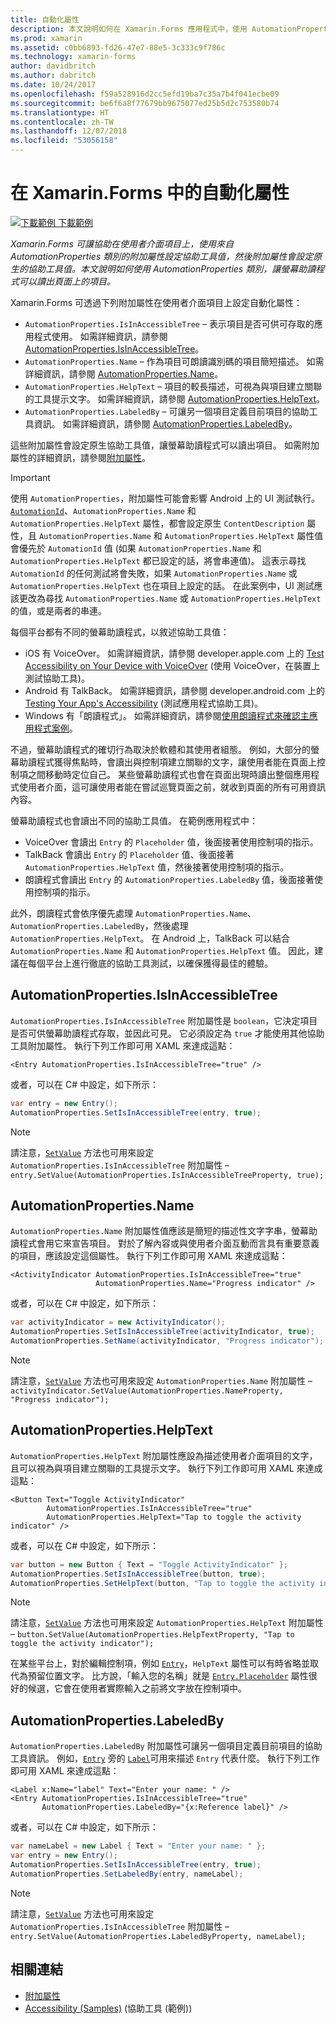 ```yaml
---
title: 自動化屬性
description: 本文說明如何在 Xamarin.Forms 應用程式中，使用 AutomationProperties 類別，讓螢幕助讀程式可以讀出頁面上的項目。
ms.prod: xamarin
ms.assetid: c0bb6893-fd26-47e7-88e5-3c333c9f786c
ms.technology: xamarin-forms
author: davidbritch
ms.author: dabritch
ms.date: 10/24/2017
ms.openlocfilehash: f59a528916d2cc5efd19ba7c35a7b4f041ecbe09
ms.sourcegitcommit: be6f6a8f77679bb9675077ed25b5d2c753580b74
ms.translationtype: HT
ms.contentlocale: zh-TW
ms.lasthandoff: 12/07/2018
ms.locfileid: "53056158"
---
```

# <a name="automation-properties-in-xamarinforms"></a>在 Xamarin.Forms 中的自動化屬性

[![下載範例](~/media/shared/download.png) 下載範例](https://developer.xamarin.com/samples/xamarin-forms/UserInterface/Accessibility/)

_Xamarin.Forms 可讓協助在使用者介面項目上，使用來自 AutomationProperties 類別的附加屬性設定協助工具值，然後附加屬性會設定原生的協助工具值。本文說明如何使用 AutomationProperties 類別，讓螢幕助讀程式可以讀出頁面上的項目。_

Xamarin.Forms 可透過下列附加屬性在使用者介面項目上設定自動化屬性：

- `AutomationProperties.IsInAccessibleTree` – 表示項目是否可供可存取的應用程式使用。 如需詳細資訊，請參閱 [AutomationProperties.IsInAccessibleTree](#isinaccessibletree)。
- `AutomationProperties.Name` – 作為項目可朗讀識別碼的項目簡短描述。 如需詳細資訊，請參閱 [AutomationProperties.Name](#name)。
- `AutomationProperties.HelpText` – 項目的較長描述，可視為與項目建立關聯的工具提示文字。 如需詳細資訊，請參閱 [AutomationProperties.HelpText](#helptext)。
- `AutomationProperties.LabeledBy` – 可讓另一個項目定義目前項目的協助工具資訊。 如需詳細資訊，請參閱 [AutomationProperties.LabeledBy](#labeledby)。

這些附加屬性會設定原生協助工具值，讓螢幕助讀程式可以讀出項目。 如需附加屬性的詳細資訊，請參閱[附加屬性](~/xamarin-forms/xaml/attached-properties.md)。

> [!IMPORTANT]
> 使用 `AutomationProperties`，附加屬性可能會影響 Android 上的 UI 測試執行。 [`AutomationId`](xref:Xamarin.Forms.Element.AutomationId)、`AutomationProperties.Name` 和 `AutomationProperties.HelpText` 屬性，都會設定原生 `ContentDescription` 屬性，且 `AutomationProperties.Name` 和 `AutomationProperties.HelpText` 屬性值會優先於 `AutomationId` 值 (如果 `AutomationProperties.Name` 和 `AutomationProperties.HelpText` 都已設定的話，將會串連值)。 這表示尋找 `AutomationId` 的任何測試將會失敗，如果 `AutomationProperties.Name` 或 `AutomationProperties.HelpText` 也在項目上設定的話。 在此案例中，UI 測試應該更改為尋找 `AutomationProperties.Name` 或 `AutomationProperties.HelpText` 的值，或是兩者的串連。

每個平台都有不同的螢幕助讀程式，以敘述協助工具值：

- iOS 有 VoiceOver。 如需詳細資訊，請參閱 developer.apple.com 上的 [Test Accessibility on Your Device with VoiceOver](https://developer.apple.com/library/content/technotes/TestingAccessibilityOfiOSApps/TestAccessibilityonYourDevicewithVoiceOver/TestAccessibilityonYourDevicewithVoiceOver.html) (使用 VoiceOver，在裝置上測試協助工具)。
- Android 有 TalkBack。 如需詳細資訊，請參閱 developer.android.com 上的 [Testing Your App's Accessibility](https://developer.android.com/training/accessibility/testing.html#talkback) (測試應用程式協助工具)。
- Windows 有「朗讀程式」。 如需詳細資訊，請參閱[使用朗讀程式來確認主應用程式案例](/windows/uwp/accessibility/accessibility-testing#verify-main-app-scenarios-by-using-narrator/)。

不過，螢幕助讀程式的確切行為取決於軟體和其使用者組態。 例如，大部分的螢幕助讀程式獲得焦點時，會讀出與控制項建立關聯的文字，讓使用者能在頁面上控制項之間移動時定位自己。 某些螢幕助讀程式也會在頁面出現時讀出整個應用程式使用者介面，這可讓使用者能在嘗試巡覽頁面之前，就收到頁面的所有可用資訊內容。

螢幕助讀程式也會讀出不同的協助工具值。 在範例應用程式中：

- VoiceOver 會讀出 `Entry` 的 `Placeholder` 值，後面接著使用控制項的指示。
- TalkBack 會讀出 `Entry` 的 `Placeholder` 值、後面接著 `AutomationProperties.HelpText` 值，然後接著使用控制項的指示。
- 朗讀程式會讀出 `Entry` 的 `AutomationProperties.LabeledBy` 值，後面接著使用控制項的指示。

此外，朗讀程式會依序優先處理 `AutomationProperties.Name`、`AutomationProperties.LabeledBy`，然後處理 `AutomationProperties.HelpText`。 在 Android 上，TalkBack 可以結合 `AutomationProperties.Name` 和 `AutomationProperties.HelpText` 值。 因此，建議在每個平台上進行徹底的協助工具測試，以確保獲得最佳的體驗。

<a name="isinaccessibletree" />

## <a name="automationpropertiesisinaccessibletree"></a>AutomationProperties.IsInAccessibleTree

`AutomationProperties.IsInAccessibleTree` 附加屬性是 `boolean`，它決定項目是否可供螢幕助讀程式存取，並因此可見。 它必須設定為 `true` 才能使用其他協助工具附加屬性。 執行下列工作即可用 XAML 來達成這點：

```xaml
<Entry AutomationProperties.IsInAccessibleTree="true" />
```

或者，可以在 C# 中設定，如下所示：

```csharp
var entry = new Entry();
AutomationProperties.SetIsInAccessibleTree(entry, true);
```

> [!NOTE]
> 請注意，[`SetValue`](xref:Xamarin.Forms.BindableObject.SetValue(Xamarin.Forms.BindableProperty,System.Object)) 方法也可用來設定 `AutomationProperties.IsInAccessibleTree` 附加屬性 – `entry.SetValue(AutomationProperties.IsInAccessibleTreeProperty, true);`

<a name="name" />

## <a name="automationpropertiesname"></a>AutomationProperties.Name

`AutomationProperties.Name` 附加屬性值應該是簡短的描述性文字字串，螢幕助讀程式會用它來宣告項目。 對於了解內容或與使用者介面互動而言具有重要意義的項目，應該設定這個屬性。 執行下列工作即可用 XAML 來達成這點：

```xaml
<ActivityIndicator AutomationProperties.IsInAccessibleTree="true"
                   AutomationProperties.Name="Progress indicator" />
```

或者，可以在 C# 中設定，如下所示：

```csharp
var activityIndicator = new ActivityIndicator();
AutomationProperties.SetIsInAccessibleTree(activityIndicator, true);
AutomationProperties.SetName(activityIndicator, "Progress indicator");
```

> [!NOTE]
> 請注意，[`SetValue`](xref:Xamarin.Forms.BindableObject.SetValue(Xamarin.Forms.BindableProperty,System.Object)) 方法也可用來設定 `AutomationProperties.Name` 附加屬性 – `activityIndicator.SetValue(AutomationProperties.NameProperty, "Progress indicator");`

<a name="helptext" />

## <a name="automationpropertieshelptext"></a>AutomationProperties.HelpText

`AutomationProperties.HelpText` 附加屬性應設為描述使用者介面項目的文字，且可以視為與項目建立關聯的工具提示文字。 執行下列工作即可用 XAML 來達成這點：

```xaml
<Button Text="Toggle ActivityIndicator"
        AutomationProperties.IsInAccessibleTree="true"
        AutomationProperties.HelpText="Tap to toggle the activity indicator" />
```

或者，可以在 C# 中設定，如下所示：

```csharp
var button = new Button { Text = "Toggle ActivityIndicator" };
AutomationProperties.SetIsInAccessibleTree(button, true);
AutomationProperties.SetHelpText(button, "Tap to toggle the activity indicator");
```

> [!NOTE]
> 請注意，[`SetValue`](xref:Xamarin.Forms.BindableObject.SetValue(Xamarin.Forms.BindableProperty,System.Object)) 方法也可用來設定 `AutomationProperties.HelpText` 附加屬性 – `button.SetValue(AutomationProperties.HelpTextProperty, "Tap to toggle the activity indicator");`

在某些平台上，對於編輯控制項，例如 [`Entry`](xref:Xamarin.Forms.Entry)，`HelpText` 屬性可以有時省略並取代為預留位置文字。 比方說，「輸入您的名稱」就是 [`Entry.Placeholder`](xref:Xamarin.Forms.Entry.Placeholder) 屬性很好的候選，它會在使用者實際輸入之前將文字放在控制項中。

<a name="labeledby" />

## <a name="automationpropertieslabeledby"></a>AutomationProperties.LabeledBy

`AutomationProperties.LabeledBy` 附加屬性可讓另一個項目定義目前項目的協助工具資訊。 例如，[`Entry`](xref:Xamarin.Forms.Entry) 旁的 [`Label`](xref:Xamarin.Forms.Label)可用來描述 `Entry` 代表什麼。 執行下列工作即可用 XAML 來達成這點：

```xaml
<Label x:Name="label" Text="Enter your name: " />
<Entry AutomationProperties.IsInAccessibleTree="true"
       AutomationProperties.LabeledBy="{x:Reference label}" />
```

或者，可以在 C# 中設定，如下所示：

```csharp
var nameLabel = new Label { Text = "Enter your name: " };
var entry = new Entry();
AutomationProperties.SetIsInAccessibleTree(entry, true);
AutomationProperties.SetLabeledBy(entry, nameLabel);
```

> [!NOTE]
> 請注意，[`SetValue`](xref:Xamarin.Forms.BindableObject.SetValue(Xamarin.Forms.BindableProperty,System.Object)) 方法也可用來設定 `AutomationProperties.IsInAccessibleTree` 附加屬性 – `entry.SetValue(AutomationProperties.LabeledByProperty, nameLabel);`

## <a name="related-links"></a>相關連結

- [附加屬性](~/xamarin-forms/xaml/attached-properties.md)
- [Accessibility (Samples)](https://developer.xamarin.com/samples/xamarin-forms/UserInterface/Accessibility/) (協助工具 (範例))
